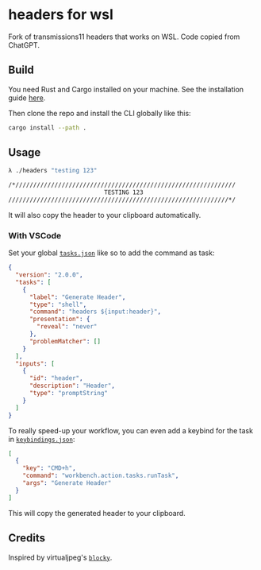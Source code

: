 # headers for wsl

Fork of transmissions11 headers that works on WSL.
Code copied from ChatGPT.

## Build

You need Rust and Cargo installed on your machine. See the installation guide
[here](https://doc.rust-lang.org/cargo/getting-started/installation.html).

Then clone the repo and install the CLI globally like this:

```sh
cargo install --path .
```

## Usage

```sh
λ ./headers "testing 123"
```

```sh
/*//////////////////////////////////////////////////////////////
                           TESTING 123
//////////////////////////////////////////////////////////////*/
```

It will also copy the header to your clipboard automatically.

### With VSCode

Set your global [`tasks.json`](https://stackoverflow.com/questions/41046494/making-global-tasks-in-vs-code) like so to add the command as task:

```json
{
  "version": "2.0.0",
  "tasks": [
    {
      "label": "Generate Header",
      "type": "shell",
      "command": "headers ${input:header}",
      "presentation": {
        "reveal": "never"
      },
      "problemMatcher": []
    }
  ],
  "inputs": [
    {
      "id": "header",
      "description": "Header",
      "type": "promptString"
    }
  ]
}
```

To really speed-up your workflow, you can even add a keybind for the task in [`keybindings.json`](https://code.visualstudio.com/docs/getstarted/keybindings):

```json
[
  {
    "key": "CMD+h",
    "command": "workbench.action.tasks.runTask",
    "args": "Generate Header"
  }
]
```

This will copy the generated header to your clipboard.

## Credits

Inspired by virtualjpeg's [`blocky`](https://github.com/virtualjpeg/blocky).
